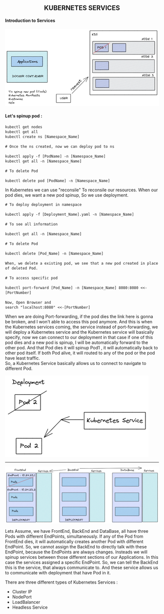 <h2 align="middle">KUBERNETES SERVICES</h2>

<h4>Introduction to Services</h4>
<img src="Resources/SERVICES.png">
<h4>Let's spinup pod : </h4>

    kubectl get nodes
    kubectl get all 
    kubectl create ns [Namespace_Name]

    # Once the ns created, now we can deploy pod to ns

    kubectl apply -f [PodName] -n [Namespace_Name]
    kubectl get all -n [Namespace_Name]

    # To delete Pod

    kubectl delete pod [PodName] -n [Namespace_Name]

In Kubernetes we can use "reconsile"
To reconsile our resources. When our pod dies, we want a new pod spinup, So we use deployment.

    # To deploy deployment in namespace
    
    kubectl apply -f [Deployment_Name].yaml -n [Namespace_Name]

    # To see all information

    kubectl get all -n [Namespace_Name]

    # To delete Pod

    kubectl delete [Pod_Name] -n [Namespace_Name]

    When, we delete a existing pod, we see that a new pod created in place of deleted Pod.

    # To access specific pod

    kubectl port-forward [Pod_Name] -n [Namespace_Name] 8080:8080 <<- [PortNumber]

    Now, Open Browser and
    search "localhost:8080" <<-[PortNumber]

<p>When we are doing Port-forwarding, if the pod dies the link here is gonna be broken, and I won't able to access this pod anymore. And this is when the Kubernetes services coming, the service instead of port-forwarding, we will deploy a Kubernetes service and the Kubernetes service will basically specify, now we can connect to our deployment in that case if one of this pod dies and a new pod is spinup, I will be automatically forward to the other pod. And that Pod dies it will spinup Pod1 , it will automatically back to other pod itself. If both Pod alive, it will routed to any of the pod or the pod have least traffic.<br>
So, a Kubernetes Service basically allows us to connect to navigate to different Pod.</p>
<img src="Resources/DEPLOYMENT.png">
<hr>
<img src="Resources/APPLICATION.png">
<p>Lets Assume, we have FrontEnd, BackEnd and DataBase, all have three Pods with different EndPoints, simultaneously. If any of the Pod from FrontEnd dies, it will automatically creates another Pod with different EndPoint. So, we cannot assign the BackEnd to directly talk with these EndPoint, because the EndPoints are always changes. Insteads we will spinup services between those different sections of our Applications. In this case the services assigned a specific EndPoint. So, we can tell the BackEnd this is the service, that always communicate to. And these service allows us to communicate with deployment that have Pod in it.<p>
There are three different types of Kubernetes Services :
<ul>
<li>Cluster IP</li>
<li>NodePort</li>
<li>LoadBalancer</li>
<li>Headless Service</li>
</ul>
